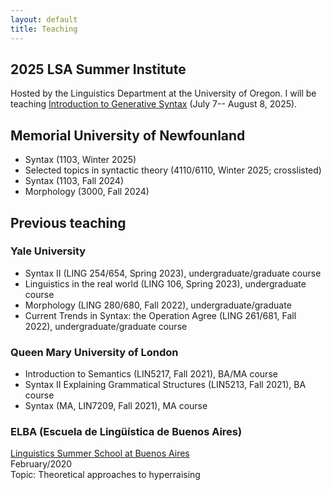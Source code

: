 ```yaml
---
layout: default
title: Teaching
---
```

## 2025 LSA Summer Institute

Hosted by the Linguistics Department at the University of Oregon. I will be teaching [Introduction to Generative Syntax](https://center.uoregon.edu/LSA/2025/program/search/detail_session.php?id=13901702) (July 7-- August 8, 2025).

## Memorial University of Newfounland
+ Syntax (1103, Winter 2025)
+ Selected topics in syntactic theory (4110/6110, Winter 2025; crosslisted)
+ Syntax (1103, Fall 2024)
+ Morphology (3000, Fall 2024)

## Previous teaching

### Yale University
+ Syntax II (LING 254/654, Spring 2023), undergraduate/graduate course
+ Linguistics in the real world (LING 106, Spring 2023), undergraduate course
+ Morphology (LING 280/680, Fall 2022), undergraduate/graduate
+ Current Trends in Syntax: the Operation Agree (LING 261/681, Fall 2022), undergraduate/graduate course

### Queen Mary University of London
+ Introduction to Semantics (LIN5217, Fall 2021), BA/MA course
+ Syntax II Explaining Grammatical Structures (LIN5213, Fall 2021), BA course
+ Syntax (MA, LIN7209, Fall 2021), MA course

### ELBA (Escuela de Lingüística de Buenos Aires)
[Linguistics Summer School at Buenos Aires](https://escuela-linguistica-de-buenos-aires.github.io/)\
February/2020\
Topic: Theoretical approaches to hyperraising
